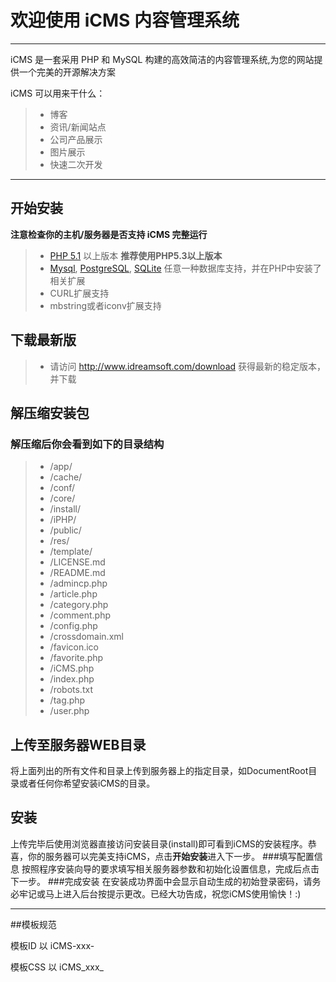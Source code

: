 # 欢迎使用 iCMS 内容管理系统

------

iCMS 是一套采用 PHP 和 MySQL 构建的高效简洁的内容管理系统,为您的网站提供一个完美的开源解决方案

iCMS 可以用来干什么：

> * 博客
> * 资讯/新闻站点
> * 公司产品展示
> * 图片展示
> * 快速二次开发

------

## 开始安装
**注意检查你的主机/服务器是否支持 iCMS 完整运行**
> * [PHP 5.1][1] 以上版本 **推荐使用PHP5.3以上版本**
> * [Mysql][2], [PostgreSQL][3], [SQLite][4] 任意一种数据库支持，并在PHP中安装了相关扩展
> * CURL扩展支持
> * mbstring或者iconv扩展支持

## 下载最新版
> * 请访问 http://www.idreamsoft.com/download 获得最新的稳定版本，并下载

## 解压缩安装包
### 解压缩后你会看到如下的目录结构
>  - /app/
>  - /cache/
>  - /conf/
>  - /core/
>  - /install/
>  - /iPHP/
>  - /public/
>  - /res/
>  - /template/
>  - /LICENSE.md
>  - /README.md
>  - /admincp.php
>  - /article.php
>  - /category.php
>  - /comment.php
>  - /config.php
>  - /crossdomain.xml
>  - /favicon.ico
>  - /favorite.php
>  - /iCMS.php
>  - /index.php
>  - /robots.txt
>  - /tag.php
>  - /user.php

## 上传至服务器WEB目录
将上面列出的所有文件和目录上传到服务器上的指定目录，如DocumentRoot目录或者任何你希望安装iCMS的目录。
## 安装
上传完毕后使用浏览器直接访问安装目录(install)即可看到iCMS的安装程序。恭喜，你的服务器可以完美支持iCMS，点击**开始安装**进入下一步。
###填写配置信息
按照程序安装向导的要求填写相关服务器参数和初始化设置信息，完成后点击下一步。
###完成安装
在安装成功界面中会显示自动生成的初始登录密码，请务必牢记或马上进入后台按提示更改。已经大功告成，祝您iCMS使用愉快！:)

----------

##模板规范

模板ID  以 iCMS-xxx-

模板CSS 以 iCMS_xxx_

[1]: http://www.php.net/
[2]: http://www.mysql.com/
[3]: http://www.postgresql.org/
[4]: http://sqlite.org/
